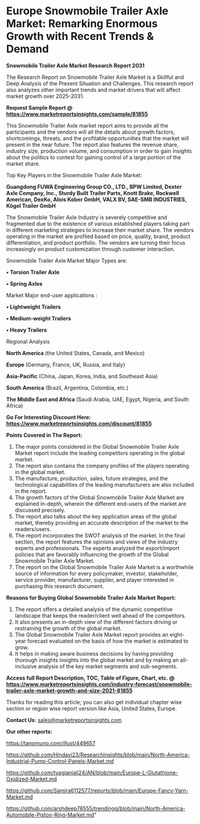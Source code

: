 # Europe Snowmobile Trailer Axle Market: Remarking Enormous Growth with Recent Trends & Demand

<strong>Snowmobile Trailer Axle Market Research Report 2031</strong>

The Research Report on Snowmobile Trailer Axle Market is a Skillful and Deep Analysis of the Present Situation and Challenges. This research report also analyzes other important trends and market drivers that will affect market growth over 2025-2031.

<strong>Request Sample Report @ <a href=https://www.marketreportsinsights.com/sample/81855>https://www.marketreportsinsights.com/sample/81855</a></strong>

This Snowmobile Trailer Axle market report aims to provide all the participants and the vendors will all the details about growth factors, shortcomings, threats, and the profitable opportunities that the market will present in the near future. The report also features the revenue share, industry size, production volume, and consumption in order to gain insights about the politics to contest for gaining control of a large portion of the market share.

Top Key Players in the Snowmobile Trailer Axle Market:

<strong>Guangdong FUWA Engineering Group CO., LTD., BPW Limited, Dexter Axle Company, Inc., Sturdy Built Trailer Parts, Knott Brake, Rockwell American, DexKo, Alois Kober GmbH, VALX BV, SAE-SMB INDUSTRIES, Kögel Trailer GmbH</strong>

The Snowmobile Trailer Axle Industry is severely competitive and fragmented due to the existence of various established players taking part in different marketing strategies to increase their market share. The vendors operating in the market are profiled based on price, quality, brand, product differentiation, and product portfolio. The vendors are turning their focus increasingly on product customization through customer interaction.

Snowmobile Trailer Axle Market Major Types are:

<strong>• Torsion Trailer Axle

• Spring Axles</strong>

Market Major end-user applications :

<strong>• Lightweight Trailers

• Medium-weight Trailers

• Heavy Trailers</strong>

Regional Analysis

</u><strong><b>North America</b></strong> (the United States, Canada, and Mexico)

<strong><b>Europe </b></strong>(Germany, France, UK, Russia, and Italy)

<strong><b>Asia-Pacific</b></strong> (China, Japan, Korea, India, and Southeast Asia)

<strong><b>South America</b></strong> (Brazil, Argentina, Colombia, etc.)

<strong><b>The Middle East and Africa</b></strong> (Saudi Arabia, UAE, Egypt, Nigeria, and South Africa)

<strong>Go For Interesting Discount Here: <a href=https://www.marketreportsinsights.com/discount/81855>https://www.marketreportsinsights.com/discount/81855</a></strong>

<strong>Points Covered in The Report:</strong>
<ol>
  <li>The major points considered in the Global Snowmobile Trailer Axle Market report include the leading competitors operating in the global market.</li>
  <li>The report also contains the company profiles of the players operating in the global market.</li>
  <li>The manufacture, production, sales, future strategies, and the technological capabilities of the leading manufacturers are also included in the report.</li>
  <li>The growth factors of the Global Snowmobile Trailer Axle Market are explained in-depth, wherein the different end-users of the market are discussed precisely.</li>
  <li>The report also talks about the key application areas of the global market, thereby providing an accurate description of the market to the readers/users.</li>
  <li>The report incorporates the SWOT analysis of the market. In the final section, the report features the opinions and views of the industry experts and professionals. The experts analyzed the export/import policies that are favorably influencing the growth of the Global Snowmobile Trailer Axle Market.</li>
  <li>The report on the Global Snowmobile Trailer Axle Market is a worthwhile source of information for every policymaker, investor, stakeholder, service provider, manufacturer, supplier, and player interested in purchasing this research document.</li>
</ol>
<strong>Reasons for Buying Global Snowmobile Trailer Axle Market Report:</strong>

<ol>
  <li>The report offers a detailed analysis of the dynamic competitive landscape that keeps the reader/client well ahead of the competitors.</li>
  <li>It also presents an in-depth view of the different factors driving or restraining the growth of the global market.</li>
  <li>The Global Snowmobile Trailer Axle Market report provides an eight-year forecast evaluated on the basis of how the market is estimated to grow.</li>
  <li>It helps in making aware business decisions by having providing thorough insights insights into the global market and by making an all-inclusive analysis of the key market segments and sub-segments.</li>
</ol>
<strong>Access full Report Description, TOC, Table of Figure, Chart, etc. @ <a href=https://www.marketreportsinsights.com/industry-forecast/snowmobile-trailer-axle-market-growth-and-size-2021-81855>https://www.marketreportsinsights.com/industry-forecast/snowmobile-trailer-axle-market-growth-and-size-2021-81855</a></strong>


Thanks for reading this article; you can also get individual chapter wise section or region wise report version like Asia, United States, Europe.

<strong>Contact Us:</strong>
sales@marketreportsinsights.com

<strong>Our other reports:</strong>

<a href=https://tanomuno.com/illust/449657>https://tanomuno.com/illust/449657</a>

<a href=https://github.com/Hindavi23/Researchinsights/blob/main/North-America-Industrial-Pump-Control-Panels-Market.md>https://github.com/Hindavi23/Researchinsights/blob/main/North-America-Industrial-Pump-Control-Panels-Market.md</a>

<a href=https://github.com/tyagianjali24/AN/blob/main/Europe-L-Glutathione-Oxidized-Market.md>https://github.com/tyagianjali24/AN/blob/main/Europe-L-Glutathione-Oxidized-Market.md</a>

<a href=https://github.com/Samira6112577/reports/blob/main/Europe-Fancy-Yarn-Market.md>https://github.com/Samira6112577/reports/blob/main/Europe-Fancy-Yarn-Market.md</a>

<a href=https://github.com/arshdeep76555/trendingg/blob/main/North-America-Automobile-Piston-Ring-Market.md>https://github.com/arshdeep76555/trendingg/blob/main/North-America-Automobile-Piston-Ring-Market.md</a>"
